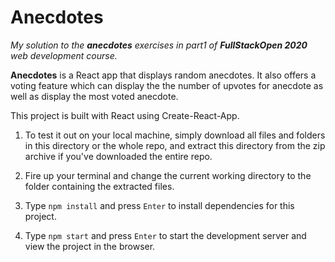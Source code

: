 # Anecdotes

_My solution to the **anecdotes** exercises in part1 of **FullStackOpen 2020** web development course._

**Anecdotes** is a React app that displays random anecdotes. It also offers a voting feature which can display the the number of upvotes for anecdote as well as display the most voted anecdote.

This project is built with React using Create-React-App.

1. To test it out on your local machine, simply download all files and folders in this directory or the whole repo, and extract this directory from the zip archive if you've downloaded the entire repo.

2. Fire up your terminal and change the current working directory to the folder containing the extracted files.

3. Type `npm install` and press `Enter` to install dependencies for this project.

4. Type `npm start` and press `Enter` to start the development server and view the project in the browser.